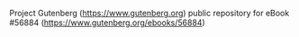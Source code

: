 Project Gutenberg (https://www.gutenberg.org) public repository for
eBook #56884 (https://www.gutenberg.org/ebooks/56884)
